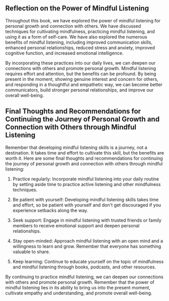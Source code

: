 
Reflection on the Power of Mindful Listening
--------------------------------------------

Throughout this book, we have explored the power of mindful listening for personal growth and connection with others. We have discussed techniques for cultivating mindfulness, practicing mindful listening, and using it as a form of self-care. We have also explored the numerous benefits of mindful listening, including improved communication skills, enhanced personal relationships, reduced stress and anxiety, improved cognitive function, and increased emotional intelligence.

By incorporating these practices into our daily lives, we can deepen our connections with others and promote personal growth. Mindful listening requires effort and attention, but the benefits can be profound. By being present in the moment, showing genuine interest and concern for others, and responding in a thoughtful and empathetic way, we can become better communicators, build stronger personal relationships, and improve our overall well-being.

Final Thoughts and Recommendations for Continuing the Journey of Personal Growth and Connection with Others through Mindful Listening
-------------------------------------------------------------------------------------------------------------------------------------

Remember that developing mindful listening skills is a journey, not a destination. It takes time and effort to cultivate this skill, but the benefits are worth it. Here are some final thoughts and recommendations for continuing the journey of personal growth and connection with others through mindful listening:

1. Practice regularly: Incorporate mindful listening into your daily routine by setting aside time to practice active listening and other mindfulness techniques.

2. Be patient with yourself: Developing mindful listening skills takes time and effort, so be patient with yourself and don't get discouraged if you experience setbacks along the way.

3. Seek support: Engage in mindful listening with trusted friends or family members to receive emotional support and deepen personal relationships.

4. Stay open-minded: Approach mindful listening with an open mind and a willingness to learn and grow. Remember that everyone has something valuable to share.

5. Keep learning: Continue to educate yourself on the topic of mindfulness and mindful listening through books, podcasts, and other resources.

By continuing to practice mindful listening, we can deepen our connections with others and promote personal growth. Remember that the power of mindful listening lies in its ability to bring us into the present moment, cultivate empathy and understanding, and promote overall well-being.
